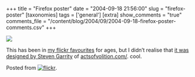 +++
title = "Firefox poster"
date = "2004-09-18 21:56:00"
slug = "firefox-poster"
[taxonomies]
tags = ['general']
[extra]
show_comments = "true"
comments_file = "/content/blog/2004/09/2004-09-18-firefox-poster-comments.csv"
+++

[![](http://www.flickr.com/photos/279664_m.jpg)](http://www.flickr.com/photo.gne?id=279664)

 This has been in <a href="">my flickr favourites</a> for ages, but I didn’t realise that [it was designed by Steven Garrity](http://actsofvolition.com/archives/2004/september) of [actsofvolition.com/](http://actsofvolition.com/). cool.

Posted from [![flickr](http://www.flickr.com/images/flickr_logo_blog.gif)](http://www.flickr.com/r/blogs).
